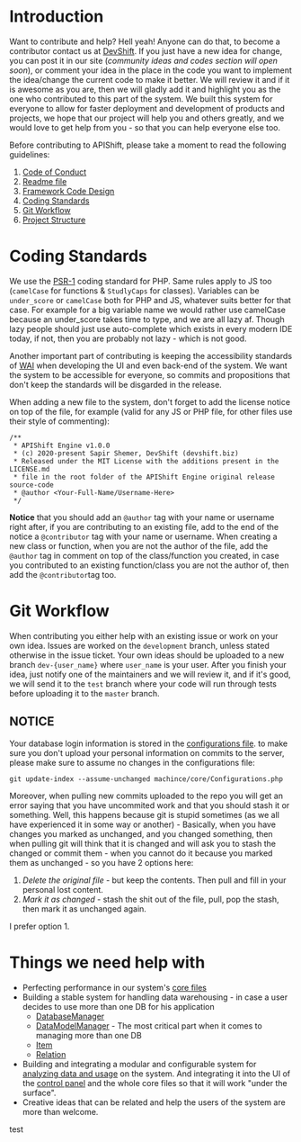 # Introduction
Want to contribute and help? Hell yeah! Anyone can do that, to become a contributor contact us at [DevShift](https://devshift.biz).
If you just have a new idea for change, you can post it in our site (_community ideas and codes section will open soon_), or comment your idea in the place in the code you want to implement the idea/change the current code to make it better. We will review it and if it is awesome as you are, then we will gladly add it and highlight you as the one who contributed to this part of the system.
We built this system for everyone to allow for faster deployment and development of products and projects, we hope that our project will help you and others greatly, and we would love to get help from you - so that you can help everyone else too.

Before contributing to APIShift, please take a moment to read the following guidelines:
 1. [Code of Conduct](CODE_OF_CONDUCT.md)
 2. [Readme file](README.md)
 3. [Framework Code Design](CODE_DESIGN.md)
 4. [Coding Standards](#coding-standards)
 5. [Git Workflow](#git-workflow)
 6. [Project Structure](#project-structure)

# Coding Standards
We use the [PSR-1](https://www.php-fig.org/psr/psr-1/) coding standard for PHP. Same rules apply to JS too (`camelCase` for functions & `StudlyCaps` for classes).
Variables can be `under_score` or `camelCase` both for PHP and JS, whatever suits better for that case. For example for a big variable name we would rather use camelCase because an under_score takes time to type, and we are all lazy af. Though lazy people should just use auto-complete which exists in every modern IDE today, if not, then you are probably not lazy - which is not good.

Another important part of contributing is keeping the accessibility standards of [WAI](https://www.w3.org/WAI/fundamentals/accessibility-principles/#standards) when developing the UI and even back-end of the system. We want the system to be accessible for everyone, so commits and propositions that don't keep the standards will be disgarded in the release.

When adding a new file to the system, don't forget to add the license notice on top of the file, for example (valid for any JS or PHP file, for other files use their style of commenting):

```
/**
 * APIShift Engine v1.0.0
 * (c) 2020-present Sapir Shemer, DevShift (devshift.biz)
 * Released under the MIT License with the additions present in the LICENSE.md
 * file in the root folder of the APIShift Engine original release source-code
 * @author <Your-Full-Name/Username-Here>
 */
```

**Notice** that you should add an `@author` tag with your name or username right after, if you are contributing to an existing file, add to the end of the notice a `@contributor` tag with your name or username. When creating a new class or function, when you are not the author of the file, add the `@author` tag in comment on top of the class/function you created, in case you contributed to an existing function/class you are not the author of, then add the `@contributor`tag too.

# Git Workflow
When contributing you either help with an existing issue or work on your own idea. Issues are worked on the `development` branch, unless stated otherwise in the issue ticket. Your own ideas should be uploaded to a new branch `dev-{user_name}` where `user_name` is your user. After you finish your idea, just notify one of the maintainers and we will review it, and if it's good, we will send it to the `test` branch where your code will run through tests before uploading it to the `master` branch.

## NOTICE
Your database login information is stored in the [configurations file](machine/core/Configurations.php). to make sure you don't upload your personal information on commits to the server, please make sure to assume no changes in the configurations file:

```git
git update-index --assume-unchanged machince/core/Configurations.php
```

Moreover, when pulling new commits uploaded to the repo you will get an error saying that you have uncommited work and that you should stash it or something. Well, this happens because git is stupid sometimes (as we all have experienced it in some way or another) - Basically, when you have changes you marked as unchanged, and you changed something, then when pulling git will think that it is changed and will ask you to stash the changed or commit them - when you cannot do it because you marked them as unchanged - so you have 2 options here:
1. _Delete the original file_ - but keep the contents. Then pull and fill in your personal lost content.
2. _Mark it as changed_ - stash the shit out of the file, pull, pop the stash, then mark it as unchanged again.

I prefer option 1.

# Things we need help with
 * Perfecting performance in our system's [core files](machine/core)
 * Building a stable system for handling data warehousing - in case a user decides to use more than one DB for his application
    * [DatabaseManager](machine/core/DatabaseManager.php)
    * [DataModelManager](machine/core/DataModelManager.php) - The most critical part when it comes to managing more than one DB
    * [Item](machine/core/Item.php)
    * [Relation](machine/core/Relation.php)
 * Building and integrating a modular and configurable system for [analyzing data and usage](machine/core/Analyzer.php) on the system. And integrating it into the UI of the [control panel](control) and the whole core files so that it will work "under the surface".
 * Creative ideas that can be related and help the users of the system are more than welcome.

test
